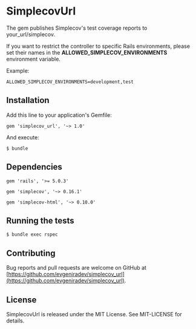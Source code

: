 # SimplecovUrl

The gem publishes Simplecov's test coverage reports to your_url/simplecov.

If you want to restrict the controller to specific Rails environments, please set their names in the **ALLOWED_SIMPLECOV_ENVIRONMENTS** environment variable.

Example:

```
ALLOWED_SIMPLECOV_ENVIRONMENTS=development,test
```

## Installation

Add this line to your application's Gemfile:

```
gem 'simplecov_url', '~> 1.0'
```

And execute:

```
$ bundle
```

## Dependencies

```
gem 'rails', '>= 5.0.3'
```

```
gem 'simplecov', '~> 0.16.1'
```

```
gem 'simplecov-html', '~> 0.10.0'
```

## Running the tests

```
$ bundle exec rspec
```

## Contributing

Bug reports and pull requests are welcome on GitHub at [https://github.com/evgeniradev/simplecov_url](https://github.com/evgeniradev/simplecov_url).

## License

SimplecovUrl is released under the MIT License. See MIT-LICENSE for details.
